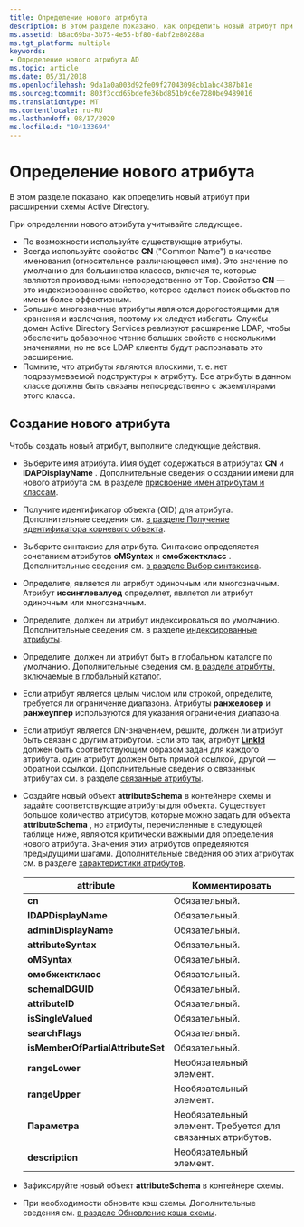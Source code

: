 ```yaml
---
title: Определение нового атрибута
description: В этом разделе показано, как определить новый атрибут при расширении схемы Active Directory.
ms.assetid: b8ac69ba-3b75-4e55-bf80-dabf2e80288a
ms.tgt_platform: multiple
keywords:
- Определение нового атрибута AD
ms.topic: article
ms.date: 05/31/2018
ms.openlocfilehash: 9da1a0a003d92fe09f27043098cb1abc4387b81e
ms.sourcegitcommit: 803f3ccd65bdefe36bd851b9c6e7280be9489016
ms.translationtype: MT
ms.contentlocale: ru-RU
ms.lasthandoff: 08/17/2020
ms.locfileid: "104133694"
---
```

# <a name="defining-a-new-attribute"></a>Определение нового атрибута

В этом разделе показано, как определить новый атрибут при расширении схемы Active Directory.

При определении нового атрибута учитывайте следующее.

-   По возможности используйте существующие атрибуты.
-   Всегда используйте свойство **CN** ("Common Name") в качестве именования (относительное различающееся имя). Это значение по умолчанию для большинства классов, включая те, которые являются производными непосредственно от Top. Свойство **CN** — это индексированное свойство, которое сделает поиск объектов по имени более эффективным.
-   Большие многозначные атрибуты являются дорогостоящими для хранения и извлечения, поэтому их следует избегать. Службы домен Active Directory Services реализуют расширение LDAP, чтобы обеспечить добавочное чтение больших свойств с несколькими значениями, но не все LDAP клиенты будут распознавать это расширение.
-   Помните, что атрибуты являются плоскими, т. е. нет подразумеваемой подструктуры к атрибуту. Все атрибуты в данном классе должны быть связаны непосредственно с экземплярами этого класса.

## <a name="creating-a-new-attribute"></a>Создание нового атрибута

Чтобы создать новый атрибут, выполните следующие действия.

-   Выберите имя атрибута. Имя будет содержаться в атрибутах **CN** и **lDAPDisplayName** . Дополнительные сведения о создании имени для нового атрибута см. в разделе [присвоение имен атрибутам и классам](naming-attributes-and-classes.md).
-   Получите идентификатор объекта (OID) для атрибута. Дополнительные сведения см. [в разделе Получение идентификатора корневого объекта](obtaining-an-object-identifier.md).
-   Выберите синтаксис для атрибута. Синтаксис определяется сочетанием атрибутов **oMSyntax** и **омобжекткласс** . Дополнительные сведения см. [в разделе Выбор синтаксиса](choosing-a-syntax.md).
-   Определите, является ли атрибут одиночным или многозначным. Атрибут **иссинглевалуед** определяет, является ли атрибут одиночным или многозначным.
-   Определите, должен ли атрибут индексироваться по умолчанию. Дополнительные сведения см. в разделе [индексированные атрибуты](indexed-attributes.md).
-   Определите, должен ли атрибут быть в глобальном каталоге по умолчанию. Дополнительные сведения см. [в разделе атрибуты, включаемые в глобальный каталог](attributes-included-in-the-global-catalog.md).
-   Если атрибут является целым числом или строкой, определите, требуется ли ограничение диапазона. Атрибуты **ранжеловер** и **ранжеуппер** используются для указания ограничения диапазона.
-   Если атрибут является DN-значением, решите, должен ли атрибут быть связан с другим атрибутом. Если это так, атрибут [**LinkId**](/windows/desktop/ADSchema/a-linkid) должен быть соответствующим образом задан для каждого атрибута. один атрибут должен быть прямой ссылкой, другой — обратной ссылкой. Дополнительные сведения о связанных атрибутах см. в разделе [связанные атрибуты](linked-attributes.md).
-   Создайте новый объект **attributeSchema** в контейнере схемы и задайте соответствующие атрибуты для объекта. Существует большое количество атрибутов, которые можно задать для объекта **attributeSchema** , но атрибуты, перечисленные в следующей таблице ниже, являются критически важными для определения нового атрибута. Значения этих атрибутов определяются предыдущими шагами. Дополнительные сведения об этих атрибутах см. в разделе [характеристики атрибутов](characteristics-of-attributes.md).

    | attribute                                    | Комментировать                                              |
    |----------------------------------------------|------------------------------------------------------|
    | **cn**<br/>                            | Обязательный.<br/>                                 |
    | **lDAPDisplayName**<br/>               | Обязательный.<br/>                                 |
    | **adminDisplayName**<br/>              | Обязательный.<br/>                                 |
    | **attributeSyntax**<br/>               | Обязательный.<br/>                                 |
    | **oMSyntax**<br/>                      | Обязательный.<br/>                                 |
    | **омобжекткласс**<br/>                 | Обязательный.<br/>                                 |
    | **schemaIDGUID**<br/>                  | Обязательный.<br/>                                 |
    | **attributeID**<br/>                   | Обязательный.<br/>                                 |
    | **isSingleValued**<br/>                | Обязательный.<br/>                                 |
    | **searchFlags**<br/>                   | Обязательный.<br/>                                 |
    | **isMemberOfPartialAttributeSet**<br/> | Обязательный.<br/>                                 |
    | **rangeLower**<br/>                    | Необязательный элемент.<br/>                                 |
    | **rangeUpper**<br/>                    | Необязательный элемент.<br/>                                 |
    | **Параметра**<br/>                        | Необязательный элемент. Требуется для связанных атрибутов.<br/> |
    | **description**<br/>                   | Необязательный элемент.<br/>                                 |

    

     

-   Зафиксируйте новый объект **attributeSchema** в контейнере схемы.
-   При необходимости обновите кэш схемы. Дополнительные сведения см. [в разделе Обновление кэша схемы](updating-the-schema-cache.md).

 

